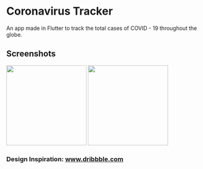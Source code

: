 # Coronavirus Tracker

An app made in Flutter to track the total cases of COVID - 19 throughout the globe.

## Screenshots

<img src="https://imgur.com/DQ53ixP.png" width="210"/> <img src="https://imgur.com/fJcwTJs.png" width="210"/>

### Design Inspiration: www.dribbble.com
